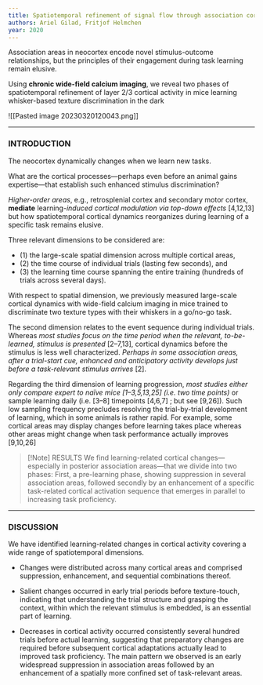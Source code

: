 ```yaml
---
title: Spatiotemporal refinement of signal flow through association cortex during learning
authors: Ariel Gilad, Fritjof Helmchen
year: 2020
---
```


Association areas in neocortex encode novel stimulus-outcome relationships, but the principles of their engagement during task learning remain elusive.

Using **chronic wide-field calcium imaging**, we reveal two phases of spatiotemporal refinement of layer 2/3 cortical activity in mice learning whisker-based texture discrimination in the dark

![[Pasted image 20230320120043.png]]

---

### INTRODUCTION

The neocortex dynamically changes when we learn new tasks.

What are the cortical processes—perhaps even before an animal gains expertise—that establish such enhanced stimulus discrimination?

*Higher-order areas*, e.g., retrosplenial cortex and secondary motor cortex, **mediate** learning-*induced cortical modulation via top-down effects* [4,12,13] but how spatiotemporal cortical dynamics reorganizes during learning of a specific task remains elusive.

Three relevant dimensions to be considered are:
- (1) the large-scale spatial dimension across multiple cortical areas, 
- (2) the time course of individual trials (lasting few seconds), and 
- (3) the learning time course spanning the entire training (hundreds of trials across several days).

With respect to spatial dimension, we previously measured large-scale cortical dynamics with wide-field calcium imaging in mice trained to discriminate two texture types with their whiskers in a go/no-go task.

The second dimension relates to the event sequence during individual trials. Whereas *most studies focus on the time period when the relevant, to-be-learned, stimulus is presented* [2–7,13], cortical dynamics before the stimulus is less well characterized. *Perhaps in some association areas, after a trial-start cue, enhanced and anticipatory activity develops just before a task-relevant stimulus arrives* [2].

Regarding the third dimension of learning progression, *most studies either only compare expert to naïve mice [1–3,5,13,25] (i.e. two time points)* or sample learning daily (i.e. [3–8] timepoints [4,6,7] ; but see [9,26]). Such low sampling frequency precludes resolving the trial-by-trial development of learning, which in some animals is rather rapid. For example, some cortical areas may display changes before learning takes place whereas other areas might change when task performance actually improves [9,10,26]

>[!Note] RESULTS
>We find learning-related cortical changes—especially in posterior association areas—that we divide into two phases: First, a pre-learning phase, showing suppression in several association areas, followed secondly by an enhancement of a specific task-related cortical activation sequence that emerges in parallel to increasing task proficiency.

---

### DISCUSSION

We have identified learning-related changes in cortical activity covering a wide range of spatiotemporal dimensions.

- Changes were distributed across many cortical areas and comprised suppression, enhancement, and sequential combinations thereof. 

- Salient changes occurred in early trial periods before texture-touch, indicating that understanding the trial structure and grasping the context, within which the relevant stimulus is embedded, is an essential part of learning. 

- Decreases in cortical activity occurred consistently several hundred trials before actual learning, suggesting that preparatory changes are required before subsequent cortical adaptations actually lead to improved task proficiency. The main pattern we observed is an early widespread suppression in association areas followed by an enhancement of a spatially more confined set of task-relevant areas.

